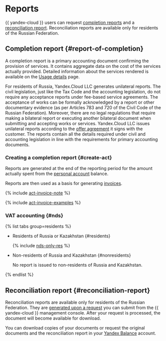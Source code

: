 # Reports

{{ yandex-cloud }} users can request [completion reports](##report-of-completion) and a [reconciliation report](#reconciliation-report). Reconciliation reports are available only for residents of the Russian Federation.

## Completion report {#report-of-completion}

A completion report is a primary accounting document confirming the provision of services. It contains aggregate data on the cost of the services actually provided. Detailed information about the services rendered is available on the [Usage details](../operations/check-charges.md) page.

For residents of Russia, Yandex.Cloud LLC generates unilateral reports. The civil legislation, just like the Tax Code and the accounting legislation, do not require any acceptance reports under fee-based service agreements. The acceptance of works can be formally acknowledged by a report or other documentary evidence (as per Articles 783 and 720 of the Civil Code of the Russian Federation). Moreover, there are no legal regulations that require making a bilateral report or executing another bilateral document when submitting and accepting works or services.
Yandex.Cloud LLC issues unilateral reports according to the [offer agreement](https://yandex.ru/legal/cloud_oferta/) it signs with the customer. The reports contain all the details required under civil and accounting legislation in line with the requirements for primary accounting documents.

### Creating a completion report {#create-act}

Reports are generated at the end of the reporting period for the amount actually spent from the [personal account](../concepts/personal-account.md) balance.

Reports are then used as a basis for generating [invoices](../concepts/invoice.md).

{% include [act-invoice-note](../_includes/act-invoice-note.md) %}


{% include [act-invoice-examples](../_includes/act-invoice-examples.md) %}



### VAT accounting {#nds}

{% list tabs group=residents %}

* Residents of Russia or Kazakhstan {#residents}

   {% include [nds-only-res](../_includes/nds-only-res.md) %}

* Non-residents of Russia and Kazakhstan {#nonresidents}

   No report is issued to non-residents of Russia and Kazakhstan.

{% endlist %}


## Reconciliation report {#reconciliation-report}

Reconciliation reports are available only for residents of the Russian Federation. They are [generated upon a request](../operations/download-reporting-docs) you can submit from the {{ yandex-cloud }} management console. After your request is processed, the document will become available for download.

You can download copies of your documents or request the original documents and the reconciliation report in your [Yandex Balance](https://balance.yandex.com) account.